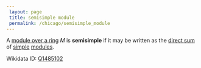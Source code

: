 ```yaml
---
 layout: page
 title: semisimple module
 permalink: /chicago/semisimple_module
---
```


A [module over a ring](https://mathgloss.github.io/MathGloss/chicago/module_over_a_ring) $M$ is **semisimple** if it may be written as the [direct sum](https://mathgloss.github.io/MathGloss/chicago/direct_sum_of_modules) of [simple](https://mathgloss.github.io/MathGloss/chicago/simple_module) [modules](https://mathgloss.github.io/MathGloss/chicago/module_over_a_ring). 

Wikidata ID: [Q1485102](https://www.wikidata.org/wiki/Q1485102)